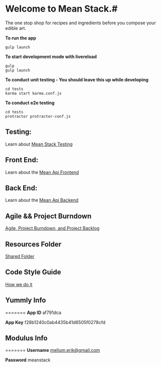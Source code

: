 # Welcome to Mean Stack.#
The one stop shop for recipes and ingredients before you compose your edible art.

**To run the app**
```
gulp launch
```

**To start development mode with livereload**
```
gulp
gulp launch
```

**To conduct unit testing - You should leave this up while developing**
```
cd tests
karma start karma.conf.js
```

**To conduct e2e testing**
```
cd tests
protractor protractor-conf.js
```

## Testing: ##
Learn about [Mean Stack Testing](tests/TESTING.md)

## Front End: ##
Learn about the [Mean Api Frontend](/views/FRONTEND.md)

## Back End: ##
Learn about the [Mean Api Backend](/routes/BACKEND.md)

## Agile && Project Burndown ##
[Agile, Project Burndown, and Project Backlog](https://docs.google.com/spreadsheets/d/1fGz_Mv4agoZqwwTtA9hTWiWl0J_n18VJeFWGC0djW-Q/edit)

## Resources Folder ##
[Shared Folder](https://drive.google.com/folderview?id=0B4SIxe1-sxvsS1ZXdURFa3FPWTQ&usp=sharing)

## Code Style Guide ##
[How we do it](STYLE.md)

## Yummly Info ##
=======
**App ID**
af791dca

**App Key**
f28b1240c0ab4435b41d6505f0278cfd

## Modulus Info ##
=======
**Username**
mellum.erik@gmail.com

**Password** 
meanstack


